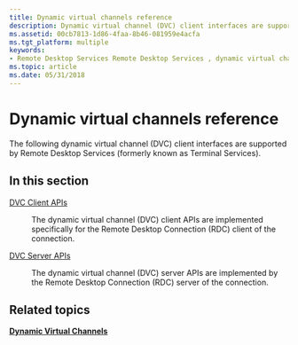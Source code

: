 ```yaml
---
title: Dynamic virtual channels reference
description: Dynamic virtual channel (DVC) client interfaces are supported by Remote Desktop Services.
ms.assetid: 00cb7813-1d86-4faa-8b46-081959e4acfa
ms.tgt_platform: multiple
keywords:
- Remote Desktop Services Remote Desktop Services , dynamic virtual channels reference
ms.topic: article
ms.date: 05/31/2018
---
```


# Dynamic virtual channels reference

The following dynamic virtual channel (DVC) client interfaces are supported by Remote Desktop Services (formerly known as Terminal Services).

## In this section

<dl> <dt>

[DVC Client APIs](dvc-client-apis.md)
</dt> <dd>

The dynamic virtual channel (DVC) client APIs are implemented specifically for the Remote Desktop Connection (RDC) client of the connection.

</dd> <dt>

[DVC Server APIs](dvc-server-apis.md)
</dt> <dd>

The dynamic virtual channel (DVC) server APIs are implemented by the Remote Desktop Connection (RDC) server of the connection.

</dd> </dl>

## Related topics

<dl> <dt>

[**Dynamic Virtual Channels**](dynamic-virtual-channels.md)
</dt> </dl>

 

 




